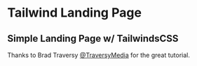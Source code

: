 # Tailwind Landing Page
## Simple Landing Page w/ TailwindsCSS

Thanks to Brad Traversy [@TraversyMedia](https://www.youtube.com/channel/UC29ju8bIPH5as8OGnQzwJyA) for the great tutorial.

